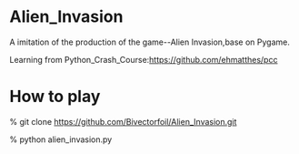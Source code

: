 # Alien_Invasion
A imitation of the production of the game--Alien Invasion,base on Pygame.

Learning from Python_Crash_Course:https://github.com/ehmatthes/pcc

# How to play

% git clone https://github.com/Bivectorfoil/Alien_Invasion.git

% python alien_invasion.py
